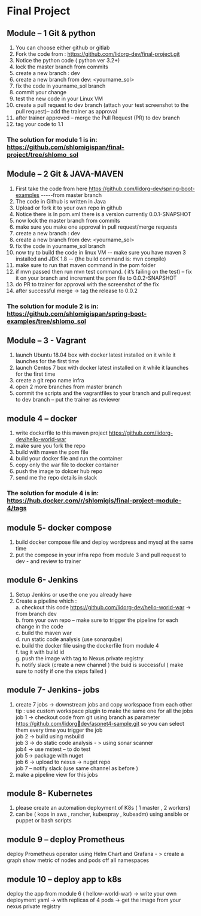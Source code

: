 # Final Project  

## Module – 1 Git & python  
1. You can choose either github or gitlab   
2. Fork the code from : https://github.com/lidorg-dev/final-project.git  
3. Notice the python code ( python ver 3.2+)  
4. lock the master branch from commits  
5. create a new branch : dev  
6. create a new branch from dev: <yourname_sol>  
7. fix the code in yourname_sol branch  
8. commit your change  
9. test the new code in your Linux VM  
10. create a pull request to dev branch (attach your test screenshot to the pull request)– add the trainer as approval  
11. after trainer approved – merge the Pull Request (PR) to dev branch  
12. tag your code to 1.1  


### The solution for module 1 is in: https://github.com/shlomigispan/final-project/tree/shlomo_sol  

## Module – 2 Git & JAVA-MAVEN  
1. First take the code from here https://github.com/lidorg-dev/spring-boot-examples -----from master branch  
2. The code in Github is written in Java  
3. Upload or fork it to your own repo in github  
4. Notice there is In pom.xml there is a version currently 0.0.1-SNAPSHOT  
5. now lock the master branch from commits  
6. make sure you make one approval in pull request/merge requests  
7. create a new branch : dev  
8. create a new branch from dev: <yourname_sol>  
9. fix the code in yourname_sol branch  
10. now try to build the code in linux VM -- make sure you have maven 3 installed and JDK 1.8 -- (the build command is: mvn compile) 
11. make sure to run that maven command in the pom folder  
12. if mvn passed then run mvn test command. ( it’s failing on the test) – fix it on your branch and increment the pom file to 0.0.2-SNAPSHOT  
13. do PR to trainer for approval with the screenshot of the fix  
14. after successful merge -> tag the release to 0.0.2  

### The solution for module 2 is in: https://github.com/shlomigispan/spring-boot-examples/tree/shlomo_sol

## Module – 3 - Vagrant
1. launch Ubuntu 18.04 box with docker latest installed on it while it launches for the first time  
2. launch Centos 7 box with docker latest installed on it while it launches for the first time  
3. create a git repo name infra  
4. open 2 more branches from master branch  
5. commit the scripts and the vagrantfiles to your branch and pull request to dev branch – put the trainer as reviewer  
## module 4 – docker
1. write dockerfile to this maven project https://github.com/lidorg-dev/hello-world-war  
2. make sure you fork the repo  
3. build with maven the pom file  
4. build your docker file and run the container  
5. copy only the war file to docker container  
6. push the image to dokcer hub repo  
7. send me the repo details in slack  

### The solution for module 4 is in: https://hub.docker.com/r/shlomigis/final-project-module-4/tags

## module 5- docker compose
1. build docker compose file and deploy wordpress and mysql at the same time  
2. put the compose in your infra repo from module 3 and pull request to dev - and review to trainer  
## module 6- Jenkins
1. Setup Jenkins or use the one you already have  
2. Create a pipeline which :  
  a. checkout this code https://github.com/lidorg-dev/hello-world-war -> from branch dev  
  b. from your own repo – make sure to trigger the pipeline for each change in the code  
  c. build the maven war  
  d. run static code analysis (use sonarqube)  
  e. build the docker file using the dockerfile from module 4  
  f. tag it with build id  
  g. push the image with tag to Nexus private registry  
  h. notify slack (create a new channel ) the buid is successful ( make sure to notify if one the steps failed )  
## module 7- Jenkins- jobs
1. create 7 jobs -> downstream jobs and copy workspace from each other  
tip : use custom workspace plugin to make the same one for all the jobs  
job 1 -> checkout code from git using branch as parameter https://github.com/lidorgdev/aspnet4-sample.git so you can select them every time you trigger the job  
job 2 -> build using msbuild  
job 3 -> do static code analysis - > using sonar scanner  
job4 -> use mstest – to do test  
job 5-> package with nuget  
job 6 -> upload to nexus -> nuget repo  
job 7 – notify slack (use same channel as before )  
2. make a pipeline view for this jobs  
## module 8- Kubernetes
1. please create an automation deployment of K8s ( 1 master , 2 workers)
2. can be ( kops in aws , rancher, kubespray , kubeadm) using ansible or puppet or bash scripts
## module 9 – deploy Prometheus 
deploy Prometheus operator using Helm Chart and Grafana - > create a graph show metric of 
nodes and pods off all namespaces 
## module 10 – deploy app to k8s
deploy the app from module 6 ( hellow-world-war) -> write your own deployment yaml -> 
with replicas of 4 pods -> get the image from your nexus private registry
